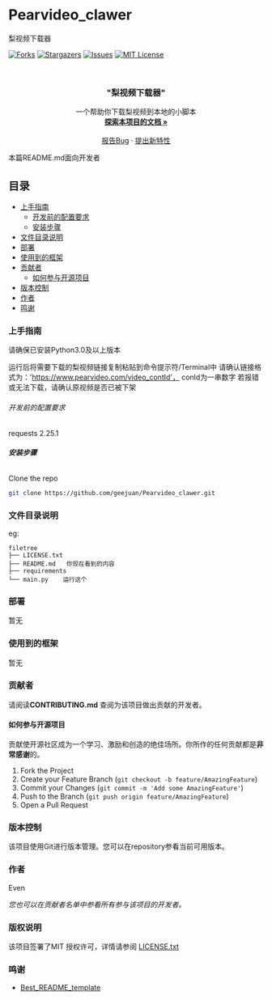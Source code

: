 # Pearvideo_clawer
梨视频下载器
<!-- PROJECT SHIELDS -->

[![Forks][forks-shield]][forks-url]
[![Stargazers][stars-shield]][stars-url]
[![Issues][issues-shield]][issues-url]
[![MIT License][license-shield]][license-url]

<!-- PROJECT LOGO -->
<br />


  <h3 align="center">"梨视频下载器"</h3>
  <p align="center">
    一个帮助你下载梨视频到本地的小脚本
    <br />
    <a href="https://github.com/geejuan/Pearvideo_clawer"><strong>探索本项目的文档 »</strong></a>
    <br />
    <br />
    <a href="https://github.com/geejuan/Pearvideo_clawer/issues">报告Bug</a>
    ·
    <a href="https://github.com/geejuan/Pearvideo_clawer/issues">提出新特性</a>
  </p>

</p>


 本篇README.md面向开发者
 
## 目录

- [上手指南](#上手指南)
  - [开发前的配置要求](#开发前的配置要求)
  - [安装步骤](#安装步骤)
- [文件目录说明](#文件目录说明)
- [部署](#部署)
- [使用到的框架](#使用到的框架)
- [贡献者](#贡献者)
  - [如何参与开源项目](#如何参与开源项目)
- [版本控制](#版本控制)
- [作者](#作者)
- [鸣谢](#鸣谢)

### 上手指南

请确保已安装Python3.0及以上版本

运行后将需要下载的梨视频链接复制粘贴到命令提示符/Terminal中
请确认链接格式为：'https://www.pearvideo.com/video_contId'， conId为一串数字
若报错或无法下载，请确认原视频是否已被下架

###### 开发前的配置要求

requests  2.25.1

###### **安装步骤**

Clone the repo

```sh
git clone https://github.com/geejuan/Pearvideo_clawer.git
```

### 文件目录说明
eg:

```
filetree 
├── LICENSE.txt
├── README.md   你现在看到的内容
├── requirements
└── main.py    运行这个

```

### 部署

暂无

### 使用到的框架

暂无

### 贡献者

请阅读**CONTRIBUTING.md** 查阅为该项目做出贡献的开发者。

#### 如何参与开源项目

贡献使开源社区成为一个学习、激励和创造的绝佳场所。你所作的任何贡献都是**非常感谢**的。


1. Fork the Project
2. Create your Feature Branch (`git checkout -b feature/AmazingFeature`)
3. Commit your Changes (`git commit -m 'Add some AmazingFeature'`)
4. Push to the Branch (`git push origin feature/AmazingFeature`)
5. Open a Pull Request



### 版本控制

该项目使用Git进行版本管理。您可以在repository参看当前可用版本。

### 作者

Even

 *您也可以在贡献者名单中参看所有参与该项目的开发者。*

### 版权说明

该项目签署了MIT 授权许可，详情请参阅 [LICENSE.txt](https://github.com/geejuan/Pearvideo_clawer/blob/master/LICENSE.txt)

### 鸣谢

- [Best_README_template](https://github.com/shaojintian/Best_README_template)

<!-- links -->
[your-project-path]:https://github.com/geejuan/Pearvideo_clawer
[contributors-shield]: https://img.shields.io/github/contributors/geejuan/Best_README_template.svg?style=flat-square
[contributors-url]: https://github.com/geejuan/Pearvideo_clawer/graphs/contributors
[forks-shield]: https://img.shields.io/github/forks/geejuan/Pearvideo_clawer.svg?style=flat-square
[forks-url]: https://github.com/geejuan/Pearvideo_clawer/network/members
[stars-shield]: https://img.shields.io/github/stars/geejuan/Pearvideo_clawer.svg?style=flat-square
[stars-url]: https://github.com/geejuan/Pearvideo_clawer/stargazers
[issues-shield]: https://img.shields.io/github/issues/geejuan/Pearvideo_clawer.svg?style=flat-square
[issues-url]: https://img.shields.io/github/issues/geejuan/Pearvideo_clawer.svg
[license-shield]: https://img.shields.io/github/license/geejuan/Pearvideo_clawer.svg?style=flat-square
[license-url]: https://github.com/geejuan/Pearvideo_clawer/blob/master/LICENSE.txt
